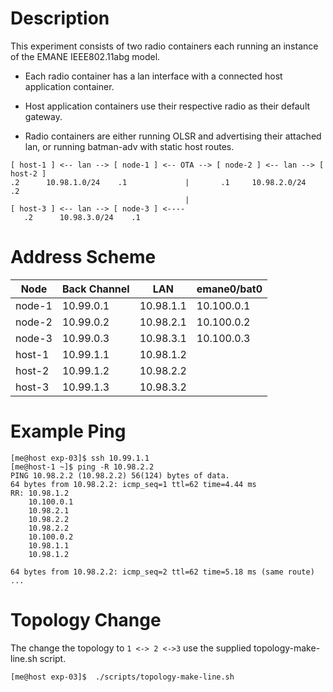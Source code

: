 # Description

This experiment consists of two radio containers each running an
instance of the EMANE IEEE802.11abg model.

* Each radio container has a lan interface with a connected host
  application container.

* Host application containers use their respective radio as their
  default gateway.

* Radio containers are either running OLSR and advertising their
  attached lan, or running batman-adv with static host routes.


```
[ host-1 ] <-- lan --> [ node-1 ] <-- OTA --> [ node-2 ] <-- lan --> [ host-2 ]
.2      10.98.1.0/24    .1             |       .1     10.98.2.0/24   .2
                                       |
[ host-3 ] <-- lan --> [ node-3 ] <----
   .2      10.98.3.0/24    .1
```

# Address Scheme

| Node | Back Channel | LAN     |  emane0/bat0 |
|------|--------------|---------|--------------|
|node-1|10.99.0.1     |10.98.1.1|10.100.0.1    |
|node-2|10.99.0.2     |10.98.2.1|10.100.0.2    |
|node-3|10.99.0.3     |10.98.3.1|10.100.0.3    |
|host-1|10.99.1.1     |10.98.1.2|              |
|host-2|10.99.1.2     |10.98.2.2|              |
|host-3|10.99.1.3     |10.98.3.2|              |

# Example Ping

```
[me@host exp-03]$ ssh 10.99.1.1
[me@host-1 ~]$ ping -R 10.98.2.2
PING 10.98.2.2 (10.98.2.2) 56(124) bytes of data.
64 bytes from 10.98.2.2: icmp_seq=1 ttl=62 time=4.44 ms
RR: 10.98.1.2
    10.100.0.1
    10.98.2.1
    10.98.2.2
    10.98.2.2
    10.100.0.2
    10.98.1.1
    10.98.1.2

64 bytes from 10.98.2.2: icmp_seq=2 ttl=62 time=5.18 ms	(same route)
...
```

# Topology Change

The change the topology to `1 <-> 2 <->3` use the supplied
topology-make-line.sh script.

```
[me@host exp-03]$  ./scripts/topology-make-line.sh
```
